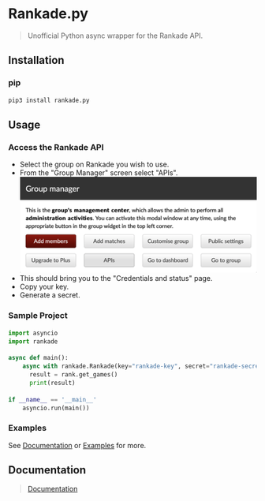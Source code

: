 # Rankade.py
> Unofficial Python async wrapper for the Rankade API.

## Installation
### pip
```zsh
pip3 install rankade.py
```

## Usage
### Access the Rankade API
- Select the group on Rankade you wish to use.
- From the "Group Manager" screen select "APIs".
  ![Rankade Group Manager Modal](docs/_static/images/rankade_group_manager.png)
- This should bring you to the "Credentials and status" page.
- Copy your key.
- Generate a secret.

### Sample Project
```python
import asyncio
import rankade

async def main():
    async with rankade.Rankade(key="rankade-key", secret="rankade-secret") as rank:
      result = rank.get_games()
      print(result)

if __name__ == '__main__'
    asyncio.run(main())
```

### Examples
See [Documentation](https://calumcrawford.com/rankadepy/examples) or [Examples](https://github.com/14zombies/rankade.py/tree/main/examples) for more.

## Documentation
> [Documentation](https://calumcrawford.com/rankadepy)

